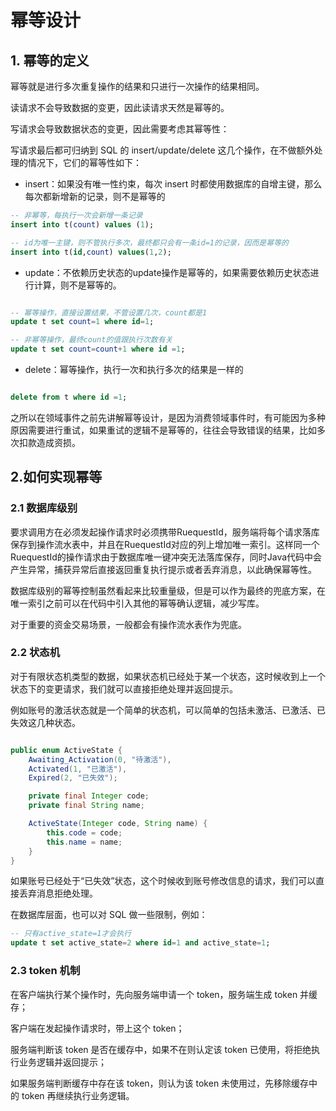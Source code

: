 # 幂等设计

## 1. 幂等的定义

幂等就是进行多次重复操作的结果和只进行一次操作的结果相同。

读请求不会导致数据的变更，因此读请求天然是幂等的。

写请求会导致数据状态的变更，因此需要考虑其幂等性：

写请求最后都可归纳到 SQL 的 insert/update/delete 这几个操作，在不做额外处理的情况下，它们的幂等性如下：

- insert：如果没有唯一性约束，每次 insert 时都使用数据库的自增主键，那么每次都新增新的记录，则不是幂等的

```sql
-- 非幂等，每执行一次会新增一条记录
insert into t(count) values (1);

-- id为唯一主键，则不管执行多次，最终都只会有一条id=1的记录，因而是幂等的
insert into t(id,count) values(1,2);

```

- update：不依赖历史状态的update操作是幂等的，如果需要依赖历史状态进行计算，则不是幂等的。

```sql

-- 幂等操作，直接设置结果，不管设置几次，count都是1
update t set count=1 where id=1;

-- 非幂等操作，最终count的值跟执行次数有关
update t set count=count+1 where id =1;

```

- delete：幂等操作，执行一次和执行多次的结果是一样的

```sql

delete from t where id =1;

```

之所以在领域事件之前先讲解幂等设计，是因为消费领域事件时，有可能因为多种原因需要进行重试，如果重试的逻辑不是幂等的，往往会导致错误的结果，比如多次扣款造成资损。

## 2.如何实现幂等

### 2.1 数据库级别

要求调用方在必须发起操作请求时必须携带RuequestId，服务端将每个请求落库保存到操作流水表中，并且在RuequestId对应的列上增加唯一索引。这样同一个RuequestId的操作请求由于数据库唯一键冲突无法落库保存，同时Java代码中会产生异常，捕获异常后直接返回重复执行提示或者丢弃消息，以此确保幂等性。

数据库级别的幂等控制虽然看起来比较重量级，但是可以作为最终的兜底方案，在唯一索引之前可以在代码中引入其他的幂等确认逻辑，减少写库。

对于重要的资金交易场景，一般都会有操作流水表作为兜底。

### 2.2 状态机

对于有限状态机类型的数据，如果状态机已经处于某一个状态，这时候收到上一个状态下的变更请求，我们就可以直接拒绝处理并返回提示。

例如账号的激活状态就是一个简单的状态机，可以简单的包括未激活、已激活、已失效这几种状态。

```java

public enum ActiveState {
    Awaiting_Activation(0, "待激活"),
    Activated(1, "已激活"),
    Expired(2, "已失效");

    private final Integer code;
    private final String name;

    ActiveState(Integer code, String name) {
        this.code = code;
        this.name = name;
    }
}

```

如果账号已经处于“已失效”状态，这个时候收到账号修改信息的请求，我们可以直接丢弃消息拒绝处理。

在数据库层面，也可以对 SQL 做一些限制，例如：

```sql
-- 只有active_state=1才会执行
update t set active_state=2 where id=1 and active_state=1;
```

### 2.3 token 机制

在客户端执行某个操作时，先向服务端申请一个 token，服务端生成 token 并缓存；

客户端在发起操作请求时，带上这个 token；

服务端判断该 token 是否在缓存中，如果不在则认定该 token 已使用，将拒绝执行业务逻辑并返回提示；

如果服务端判断缓存中存在该 token，则认为该 token 未使用过，先移除缓存中的 token 再继续执行业务逻辑。

<!--@include: ../footer.md-->
